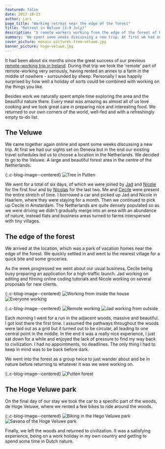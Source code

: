```yaml
---
featured: false
date: 2017-10-23
author: Lars
page_title: "Working retreat near the edge of the forest"
title: "Retreat in Weluve (3-9 July)"
description: "5 remote workers working from the edge of the forest of Putten (Veluwe), Netherlands"
summary: 'We spent some weeks discussing a new trip. At first we had our sights set on Geneva but in the end we decided to go to the Veluwe. A large and beautiful forest area in the centre of the Netherlands.'
cover_picture: mosaic-pictures-from-veluwe.jpg
banner_picture: hoge-veluwe.jpg
---
```


It had been about six months since the great success of our previous [remote-working trip in Ireland](blog/2016-12-20-ireland.html). During that trip we took the 'remote' part of remote-working very seriously, having rented an annex to a farm in the middle of nowhere - surrounded by sheep.
Personally I was happily surprised by how well a holiday of sorts could be combined with working on the things you like.

Besides work we naturally spent ample time exploring the area and the beautiful nature there. Every meal was amazing as almost all of us love cooking and we took great care in preparing nice and interesting food. We returned to our own corners of the world, well-fed and with a refreshingly empty to-do list.

## The Veluwe

We came together again online and spent some weeks discussing a new trip. At first we had our sights set on Geneva but in the end our existing travel schedules led us to choose a location in the Netherlands. We decided to go to the Veluwe. A large and beautiful forest area in the centre of the Netherlands.

{:.c-blog-image--centered}
![Tree in Putten](/assets/images/blog/articles/2017-10-23-veluwe/hoge-veluwe-lars.jpg)

We went for a total of six days, of which we were joined by [Jad](https://jadjoubran.io/) and [Nicole](https://nicolesaidy.com/) for the first four and by [Nicolas](http://twitter.com/n_filzi) for the last two. Me and [Cecile](http://cecilitse.org/) were present the entire stretch of time. I borrowed a car and picked up Jad and Nicole in Haarlem, where they were staying for a month. Then we continued to pick up Cecile in Amsterdam. The Netherlands are quite densely populated so as we were driving we didn't gradually merge into an area with an abundance of nature, instead flats and business areas turned to farms interspersed with tiny villages.

## The edge of the forest

We arrived at the location, which was a park of vacation homes near the edge of the forest. We quickly settled in and went to the nearest village for a quick bite and some groceries.

As the week progressed we went about our usual business, Cecile being busy preparing an application for a high-traffic launch. Jad working on editing and filming online coding tutorials and Nicole working on several proposals for new clients.

{:.c-blog-image--centered}
![Working from inside the house](/assets/images/blog/articles/2017-10-23-veluwe/work-work-work.jpg)
![Everyone working](/assets/images/blog/articles/2017-10-23-veluwe/all-working.jpg)

{:.c-blog-image--centered}
![Remote working](/assets/images/blog/articles/2017-10-23-veluwe/remote-working.jpg)
![Jad working from outside](/assets/images/blog/articles/2017-10-23-veluwe/work-from-outside.jpg)

Each morning I went for a run in the adjacent woods, massive and beautiful. I got lost there the first time. I assumed the pathways throughout the woods were laid out as a grid but it turned out to be circular, all leading to one central point in the middle. In the end it was a really nice experience, I just sat down for a while and enjoyed the lack of pressure to find my way back to civilization. I had no appointments, no deadlines. The only thing I had to keep in mind was to be back before dark.

We went into the forest as a group twice to just wander about and be in nature before returning to whatever it was we were working on.

{:.c-blog-image--centered}
![Putten forest](/assets/images/blog/articles/2017-10-23-veluwe/putten-forest.jpg)

## The Hoge Veluwe park

On the final day of our stay we took the car to a specific part of the woods, de Hoge Veluwe, where we rented a few bikes to ride around the woods.

{:.c-blog-image--centered}
![Biking in the Hego Veluwe park](/assets/images/blog/articles/2017-10-23-veluwe/hoge-veluwe-biking.jpg)
![Savana of the Hoge Veluwe park](/assets/images/blog/articles/2017-10-23-veluwe/hoge-veluwe-savana.jpg)

Finally, we left the woods and returned to civilization. It was a satisfying experience, being on a work holiday in my own country and getting to spend some time in Dutch nature.
